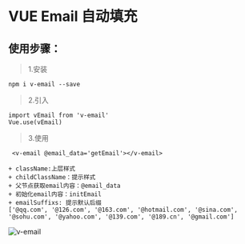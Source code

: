 # VUE Email 自动填充

## 使用步骤：
>1.安装
```
npm i v-email --save
```
>2.引入
```
import vEmail from 'v-email'
Vue.use(vEmail)
```
>3.使用
```
 <v-email @email_data='getEmail'></v-email>

+ className:上层样式
+ childClassName：提示样式
+ 父节点获取email内容：@email_data
+ 初始化email内容：initEmail
+ emailSuffixs: 提示默认后缀
['@qq.com', '@126.com', '@163.com', '@hotmail.com', '@sina.com', '@sohu.com', '@yahoo.com', '@139.com', '@189.cn', '@gmail.com']
```
![v-email](https://bt-cloud-platform.oss-cn-shanghai.aliyuncs.com/avatar/v-email.gif)
